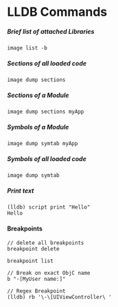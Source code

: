 # LLDB Commands
##### Brief list of attached Libraries
`image list -b`
##### Sections of all loaded code
`image dump sections`
##### Sections of a Module
`image dump sections myApp`
##### Symbols of a Module
`image dump symtab myApp`
##### Symbols of all loaded code
`image dump symtab`
##### Print text
```
(lldb) script print "Hello"
Hello
```
#### Breakpoints
```
// delete all breakpoints
breakpoint delete

breakpoint list

// Break on exact ObjC name
b "-[MyUser name:]"

// Regex Breakpoint
(lldb) rb '\-\[UIViewController\ '
```

